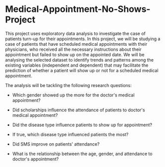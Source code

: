 # Medical-Appointment-No-Shows-Project
This project uses exploratory data analysis to investigate the case of patients turn-up for their appointments.
In this project, we will be studying a case of patients that have scheduled medical appointments with their physicians, who received all the necessary instructions about their appointment but failed to show up on the appointed date. We will be analysing the selected dataset to identify trends and patterns among the existing variables (independent and dependent) that may facilitate the prediction of whether a patient will show up or not for a scheduled medical appointment.

The analysis will be tackling the following research questions:


- Which gender showed up the more for the doctor's medical appointment?


- Did scholarships influence the attendance of patients to doctor's medical appointment?


- Did the disease type influence patients to show up for appointment?


- If true, which disease type influenced patients the most?


- Did SMS improve on patients' attendance?


- What is the relationship between the age, gender, and attendance to doctor's appointment?
